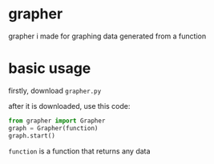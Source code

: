 # grapher
grapher i made for graphing data generated from a function

# basic usage
firstly, download `grapher.py`

after it is downloaded, use this code:
 ```py
from grapher import Grapher
graph = Grapher(function)
graph.start()
```
`function` is a function that returns any data
